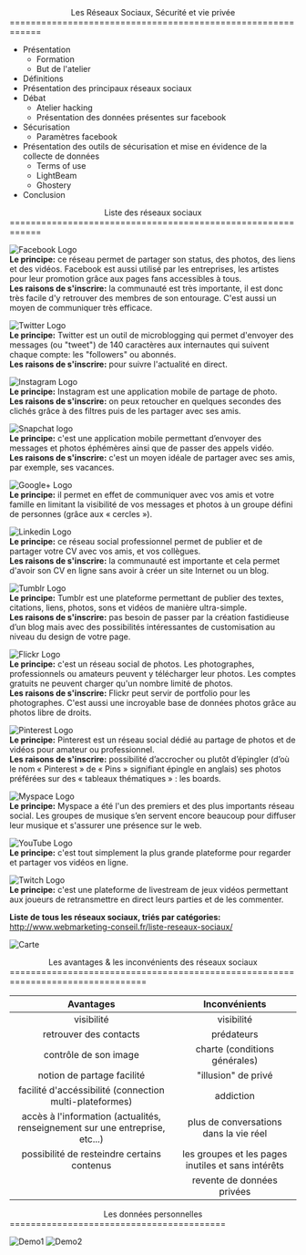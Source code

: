 <style>
	h1 {
		color: #E15151;
	}
</style>

<center>Les Réseaux Sociaux, Sécurité et vie privée</center>
============================================================

* Présentation
	* Formation
	* But de l'atelier
* Définitions
* Présentation des principaux réseaux sociaux
* Débat
	* Atelier hacking
	* Présentation des données présentes sur facebook
* Sécurisation
	* Paramètres facebook
* Présentation des outils de sécurisation et mise en évidence de la collecte de données
	* Terms of use
	* LightBeam
	* Ghostery
* Conclusion

<center>Liste des réseaux sociaux</center>
============================================================

![Facebook Logo](Facebook.jpg)  
**Le principe:** ce réseau permet de partager son status, des photos, des liens et des vidéos. Facebook est aussi utilisé par les entreprises, les artistes pour leur promotion grâce aux pages fans accessibles à tous.  
**Les raisons de s'inscrire:** la communauté est très importante, il est donc très facile d'y retrouver des membres de son entourage. C'est aussi un moyen de communiquer très efficace.  

![Twitter Logo](twitter.jpg)  
**Le principe:** Twitter est un outil de microblogging qui permet d'envoyer des messages (ou "tweet") de 140 caractères aux internautes qui suivent chaque compte: les "followers" ou abonnés.  
**Les raisons de s'inscrire:** pour suivre l'actualité en direct.  

![Instagram Logo](Instagram.jpg)  
**Le principe:** Instagram est une application mobile de partage de photo.  
**Les raisons de s'inscrire:** on peux retoucher en quelques secondes des clichés grâce à des filtres puis de les partager avec ses amis.  

![Snapchat logo](snapchat.png)  
**Le principe:** c'est une application mobile permettant d’envoyer des messages et photos éphémères ainsi que de passer des appels vidéo.  
**Les raisons de s'inscrire:** c'est un moyen idéale de partager avec ses amis, par exemple, ses vacances.  

![Google+ Logo](googleplus.png)  
**Le principe:** il permet en effet de communiquer avec vos amis et votre famille en limitant la visibilité de vos messages et photos à un groupe défini de personnes (grâce aux « cercles »).  

![Linkedin Logo](linkedin.jpg)  
**Le principe:** ce réseau social professionnel permet de publier et de partager votre CV avec vos amis, et vos collègues.  
**Les raisons de s'inscrire:** la communauté est importante et cela permet d'avoir son CV en ligne sans avoir à créer un site Internet ou un blog.  

![Tumblr Logo](tumblr.png)  
**Le principe:** Tumblr est une plateforme permettant de publier des textes,  citations, liens, photos, sons et vidéos de manière ultra-simple.  
**Les raisons de s'inscrire:** pas besoin de passer par la création fastidieuse d’un blog mais avec des possibilités intéressantes de customisation au niveau du design de votre page.  

![Flickr Logo](flickr.png)  
**Le principe:** c'est un réseau social de photos. Les photographes, professionnels ou amateurs peuvent y télécharger leur photos. Les comptes gratuits ne peuvent charger qu'un nombre limité de photos.  
**Les raisons de s'inscrire:** Flickr peut servir de portfolio pour les photographes. C'est aussi une incroyable base de données photos grâce au photos libre de droits.  

![Pinterest Logo](pinterest.jpg)  
**Le principe:** Pinterest est un réseau social dédié au partage de photos et de vidéos pour amateur ou professionnel.  
**Les raisons de s'inscrire:** possibilité d’accrocher ou plutôt d’épingler (d’où le nom « Pinterest » de « Pins » signifiant épingle en anglais) ses photos préférées sur des « tableaux thématiques » : les boards.  

![Myspace Logo](myspace.jpg)  
**Le principe:** Myspace a été l'un des premiers et des plus importants réseau social. Les groupes de musique s’en servent encore beaucoup pour diffuser leur musique et s'assurer une présence sur le web.  

![YouTube Logo](youtube.png)  
**Le principe:** c'est tout simplement la plus grande plateforme pour regarder et partager vos vidéos en ligne.  

![Twitch Logo](twitch.jpg)  
**Le principe:** c'est une plateforme de livestream de jeux vidéos permettant aux joueurs de retransmettre en direct leurs parties et de les commenter.  

**Liste de tous les réseaux sociaux, triés par catégories:** http://www.webmarketing-conseil.fr/liste-reseaux-sociaux/  

![Carte](carte.jpg)

<center>Les avantages & les inconvénients des réseaux sociaux</center>
================================================================================

|                                 **Avantages**                                |                  **Inconvénients**                 |
|:----------------------------------------------------------------------------:|:--------------------------------------------------:|
| visibilité                                                                   | visibilité                                         |
| retrouver des contacts                                                       | prédateurs                                         |
| contrôle de son image                                                        | charte (conditions générales)                      |
| notion de partage facilité                                                   | "illusion" de privé                                |
| facilité d'accéssibilité (connection multi-plateformes)                      | addiction                                          |
| accès à l'information (actualités, renseignement sur une entreprise, etc...) | plus de conversations dans la vie réel             |
| possibilité de resteindre certains contenus                                  | les groupes et les pages inutiles et sans intérêts |
|                                                                              | revente de données privées                         |

<center>Les données personnelles</center>
=========================================

![Demo1](profil.png)
![Demo2](ciblagepublicitaire.png)